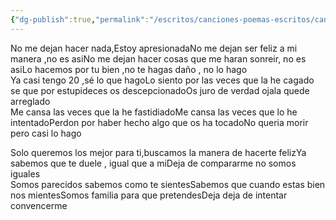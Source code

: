 ```yaml
---
{"dg-publish":true,"permalink":"/escritos/canciones-poemas-escritos/canciones-poemas-escritos/padres/"}
---
```


No me dejan hacer nada,Estoy apresionadaNo me dejan ser feliz a mi manera ,no es asiNo me dejan hacer cosas que me haran sonreir, no es asiLo hacemos por tu bien ,no te hagas daño , no lo hago  
Ya casi tengo 20 ,sé lo que hagoLo siento por las veces que la he cagado se que por estupideces os descepcionadoOs juro de verdad ojala quede arreglado  
Me cansa las veces que la he fastidiadoMe cansa las veces que lo he intentadoPerdon por haber hecho algo que os ha tocadoNo queria morir pero casi lo hago  
  
Solo queremos los mejor para ti,buscamos la manera de hacerte felizYa sabemos que te duele , igual que a miDeja de compararme no somos iguales  
Somos parecidos sabemos como te sientesSabemos que cuando estas bien nos mientesSomos familia para que pretendesDeja deja de intentar convencerme